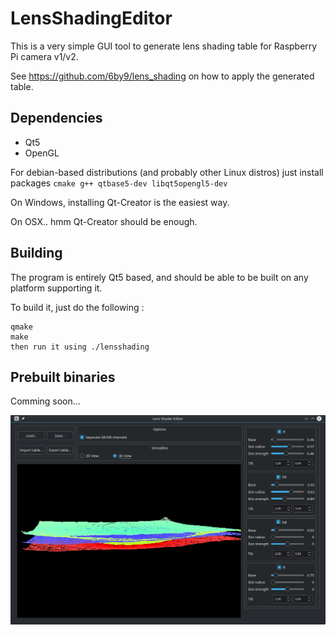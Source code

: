 # LensShadingEditor

This is a very simple GUI tool to generate lens shading table for Raspberry Pi camera v1/v2.

See https://github.com/6by9/lens_shading on how to apply the generated table.


## Dependencies

* Qt5
* OpenGL

For debian-based distributions (and probably other Linux distros) just install packages `cmake g++ qtbase5-dev libqt5opengl5-dev`

On Windows, installing Qt-Creator is the easiest way.

On OSX.. hmm Qt-Creator should be enough.


## Building

The program is entirely Qt5 based, and should be able to be built on any platform supporting it.

To build it, just do the following :
```
qmake
make
then run it using ./lensshading
```


## Prebuilt binaries

Comming soon...


![screenshot](https://raw.githubusercontent.com/dridri/lens_shading_editor/master/screenshot.png)
